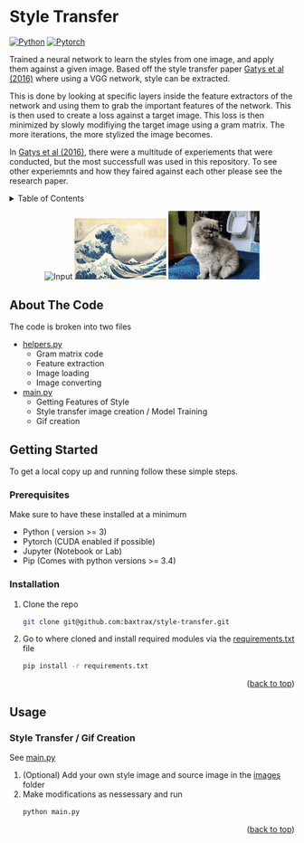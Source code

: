 # Style Transfer
[![Python][Python-badge]][Python-url]
[![Pytorch][Pytorch-badge]][Pytorch-url]

<!-- Improved compatibility of back to top link: See: https://github.com/othneildrew/Best-README-Template/pull/73 -->
<a name="readme-top"></a>

Trained a neural network to learn the styles from one image, and apply them against a given image. Based off the style transfer paper [Gatys et al (2016)](https://www.cv-foundation.org/openaccess/content_cvpr_2016/papers/Gatys_Image_Style_Transfer_CVPR_2016_paper.pdf) where using a VGG network, style can be extracted. 

This is done by looking at specific layers inside the feature extractors of the network and using them to grab the important features of the network. This is then used to create a loss against a target image. This loss is then minimized by slowly modifiying the target image using a gram matrix. The more iterations, the more stylized the image becomes.

In [Gatys et al (2016)](https://www.cv-foundation.org/openaccess/content_cvpr_2016/papers/Gatys_Image_Style_Transfer_CVPR_2016_paper.pdf), there were a multitude of experiements that were conducted, but the most successfull was used in this repository. To see other experiemnts and how they faired against each other please see the research paper.


<!-- TABLE OF CONTENTS -->
<!-- TABLE OF CONTENTS -->
<details>
  <summary>Table of Contents</summary>
  <ol>
    <li>
      <a href="#about-the-code">About The Code</a>
    </li>
    <li>
      <a href="#getting-started">Getting Started</a>
      <ul>
        <li><a href="#prerequisites">Prerequisites</a></li>
        <li><a href="#installation">Installation</a></li>
      </ul>
    </li>
    <li>
      <a href="#usage">Usage</a>
      <ul>
        <li><a href="#style-transfer--gif-creation">Style Transfer / Gif Creation</a></li>
      </ul>
    </li>
  </ol>
</details>

<!-- GRID OF COOL IMAGES -->
<p align="center">
  <img src="images/cat3.jpg" width="32%" alt="Input">
  <img src="images/wave.jpg" width="32%" alt="Style">
  <img src="files/cat1.gif" width="32%" alt="Output">
</p>

<!-- ABOUT THE CODE-->
## About The Code

The code is broken into two files

* [helpers.py](helpers.js)
  * Gram matrix code
  * Feature extraction
  * Image loading
  * Image converting
* [main.py](main.py)
  * Getting Features of Style
  * Style transfer image creation / Model Training
  * Gif creation

<!-- GETTING STARTED -->
## Getting Started
To get a local copy up and running follow these simple steps.

### Prerequisites

Make sure to have these installed at a minimum
* Python ( version >= 3)
* Pytorch (CUDA enabled if possible)
* Jupyter (Notebook or Lab)
* Pip (Comes with python versions >= 3.4)

### Installation

1. Clone the repo
   ```sh
   git clone git@github.com:baxtrax/style-transfer.git
   ```
2. Go to where cloned and install required modules via the [requirements.txt](requirements.txt) file
   ```sh
   pip install -r requirements.txt
   ```
<p align="right">(<a href="#readme-top">back to top</a>)</p>

<!-- USAGE EXAMPLES -->
## Usage
### Style Transfer / Gif Creation
See [main.py](main.py)
  1. (Optional) Add your own style image and source image in the [images](images) folder
  2. Make modifications as nessessary and run
     ```sh
     python main.py
     ```
<p align="right">(<a href="#readme-top">back to top</a>)</p>

<!-- MARKDOWN LINKS & IMAGES -->
<!-- https://www.markdownguide.org/basic-syntax/#reference-style-links -->
[Python-badge]: https://img.shields.io/badge/Python-3776AB.svg?style=for-the-badge&logo=python&logoColor=FFD343
[Python-url]: https://www.python.org/
[Pytorch-badge]: https://img.shields.io/badge/Pytorch-EE4C2C.svg?style=for-the-badge&logo=pytorch&logoColor=white
[Pytorch-url]: https://pytorch.org/
